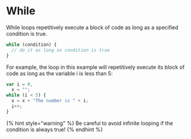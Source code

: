 # While

While loops repetitively execute a block of code as long as a specified condition is true.

```javascript
while (condition) {
  // do it as long as condition is true
}
```

For example, the loop in this example will repetitively execute its block of code as long as the variable i is less than 5:

```javascript
var i = 0,
  x = "";
while (i < 5) {
  x = x + "The number is " + i;
  i++;
}
```

{% hint style="warning" %}
&#x20;Be careful to avoid infinite looping if the condition is always true!
{% endhint %}
